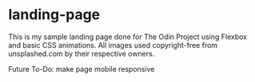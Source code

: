 # landing-page
This is my sample landing page done for The Odin Project using Flexbox and basic CSS animations.
All images used copyright-free from unsplashed.com by their respective owners.

Future To-Do: make page mobile responsive
